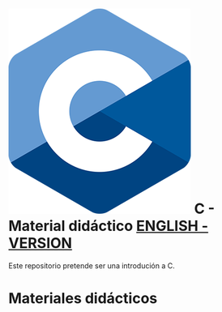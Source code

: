 # <img src="images/C_Logo.png"/> C - Material didáctico  [ENGLISH - VERSION](README_en.md)


Este repositorio pretende ser una introdución a C.



# Materiales didácticos

